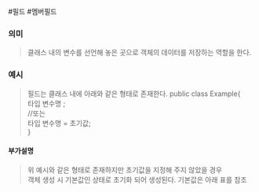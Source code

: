 #필드 #멤버필드
### 의미
> 클래스 내의 변수를 선언해 놓은 곳으로 객체의 데이터를 저장하는 역할을 한다.

### 예시
> 필드는 클래스 내에 아래와 같은 형태로 존재한다.
> public class Example{  
> 	타입 변수명 ;  
> 	//또는  
> 	타입 변수명 = 초기값;  
> }  

#### 부가설명
> 위 예시와 같은 형태로 존재하지만 초기값을 지정해 주지 않았을 경우  
> 객체 생성 시 기본값인 상태로 초기화 되어 생성된다.
> 기본값은 아래 표를 참조


